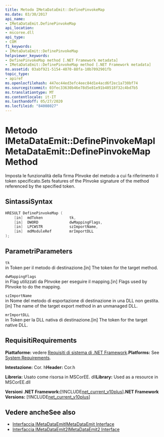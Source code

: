 ```yaml
---
title: Metodo IMetaDataEmit::DefinePinvokeMap
ms.date: 03/30/2017
api_name:
- IMetaDataEmit.DefinePinvokeMap
api_location:
- mscoree.dll
api_type:
- COM
f1_keywords:
- IMetaDataEmit::DefinePinvokeMap
helpviewer_keywords:
- DefinePinvokeMap method [.NET Framework metadata]
- IMetaDataEmit::DefinePinvokeMap method [.NET Framework metadata]
ms.assetid: 03abf921-5154-4070-88fa-10b7092901fb
topic_type:
- apiref
ms.openlocfilehash: 447ec44ed3efc4eec84d1e4acd6f2ec1a730bf74
ms.sourcegitcommit: 03fec33630b46e78d5e81e91b40518f32c4bd7b5
ms.translationtype: MT
ms.contentlocale: it-IT
ms.lasthandoff: 05/27/2020
ms.locfileid: "84008027"
---
```

# <a name="imetadataemitdefinepinvokemap-method"></a><span data-ttu-id="43934-102">Metodo IMetaDataEmit::DefinePinvokeMap</span><span class="sxs-lookup"><span data-stu-id="43934-102">IMetaDataEmit::DefinePinvokeMap Method</span></span>
<span data-ttu-id="43934-103">Imposta le funzionalità della firma PInvoke del metodo a cui fa riferimento il token specificato.</span><span class="sxs-lookup"><span data-stu-id="43934-103">Sets features of the PInvoke signature of the method referenced by the specified token.</span></span>  
  
## <a name="syntax"></a><span data-ttu-id="43934-104">Sintassi</span><span class="sxs-lookup"><span data-stu-id="43934-104">Syntax</span></span>  
  
```cpp  
HRESULT DefinePinvokeMap (
    [in]  mdToken            tk,
    [in]  DWORD              dwMappingFlags,
    [in]  LPCWSTR            szImportName,
    [in]  mdModuleRef        mrImportDLL
);  
```  
  
## <a name="parameters"></a><span data-ttu-id="43934-105">Parametri</span><span class="sxs-lookup"><span data-stu-id="43934-105">Parameters</span></span>  
 `tk`  
 <span data-ttu-id="43934-106">in Token per il metodo di destinazione.</span><span class="sxs-lookup"><span data-stu-id="43934-106">[in] The token for the target method.</span></span>  
  
 `dwMappingFlags`  
 <span data-ttu-id="43934-107">in Flag utilizzati da PInvoke per eseguire il mapping.</span><span class="sxs-lookup"><span data-stu-id="43934-107">[in] Flags used by PInvoke to do the mapping.</span></span>  
  
 `szImportName`  
 <span data-ttu-id="43934-108">in Nome del metodo di esportazione di destinazione in una DLL non gestita.</span><span class="sxs-lookup"><span data-stu-id="43934-108">[in] The name of the target export method in an unmanaged DLL.</span></span>  
  
 `mrImportDLL`  
 <span data-ttu-id="43934-109">in Token per la DLL nativa di destinazione.</span><span class="sxs-lookup"><span data-stu-id="43934-109">[in] The token for the target native DLL.</span></span>  
  
## <a name="requirements"></a><span data-ttu-id="43934-110">Requisiti</span><span class="sxs-lookup"><span data-stu-id="43934-110">Requirements</span></span>  
 <span data-ttu-id="43934-111">**Piattaforme:** vedere [Requisiti di sistema di .NET Framework](../../get-started/system-requirements.md).</span><span class="sxs-lookup"><span data-stu-id="43934-111">**Platforms:** See [System Requirements](../../get-started/system-requirements.md).</span></span>  
  
 <span data-ttu-id="43934-112">**Intestazione:** Cor. h</span><span class="sxs-lookup"><span data-stu-id="43934-112">**Header:** Cor.h</span></span>  
  
 <span data-ttu-id="43934-113">**Libreria:** Usato come risorsa in MSCorEE. dll</span><span class="sxs-lookup"><span data-stu-id="43934-113">**Library:** Used as a resource in MSCorEE.dll</span></span>  
  
 <span data-ttu-id="43934-114">**Versioni .NET Framework:**[!INCLUDE[net_current_v10plus](../../../../includes/net-current-v10plus-md.md)]</span><span class="sxs-lookup"><span data-stu-id="43934-114">**.NET Framework Versions:** [!INCLUDE[net_current_v10plus](../../../../includes/net-current-v10plus-md.md)]</span></span>  
  
## <a name="see-also"></a><span data-ttu-id="43934-115">Vedere anche</span><span class="sxs-lookup"><span data-stu-id="43934-115">See also</span></span>

- [<span data-ttu-id="43934-116">Interfaccia IMetaDataEmit</span><span class="sxs-lookup"><span data-stu-id="43934-116">IMetaDataEmit Interface</span></span>](imetadataemit-interface.md)
- [<span data-ttu-id="43934-117">Interfaccia IMetaDataEmit2</span><span class="sxs-lookup"><span data-stu-id="43934-117">IMetaDataEmit2 Interface</span></span>](imetadataemit2-interface.md)
